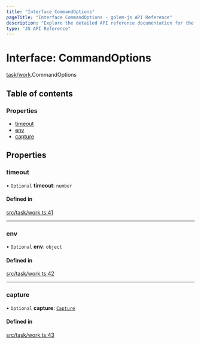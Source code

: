 ```yaml
---
title: "Interface CommandOptions"
pageTitle: "Interface CommandOptions - golem-js API Reference"
description: "Explore the detailed API reference documentation for the Interface CommandOptions within the golem-js SDK for the Golem Network."
type: "JS API Reference"
---
```

# Interface: CommandOptions

[task/work](../modules/task_work).CommandOptions

## Table of contents

### Properties

- [timeout](task_work.CommandOptions#timeout)
- [env](task_work.CommandOptions#env)
- [capture](task_work.CommandOptions#capture)

## Properties

### timeout

• `Optional` **timeout**: `number`

#### Defined in

[src/task/work.ts:41](https://github.com/golemfactory/golem-js/blob/4182943/src/task/work.ts#L41)

___

### env

• `Optional` **env**: `object`

#### Defined in

[src/task/work.ts:42](https://github.com/golemfactory/golem-js/blob/4182943/src/task/work.ts#L42)

___

### capture

• `Optional` **capture**: [`Capture`](../modules/script_command#capture)

#### Defined in

[src/task/work.ts:43](https://github.com/golemfactory/golem-js/blob/4182943/src/task/work.ts#L43)
